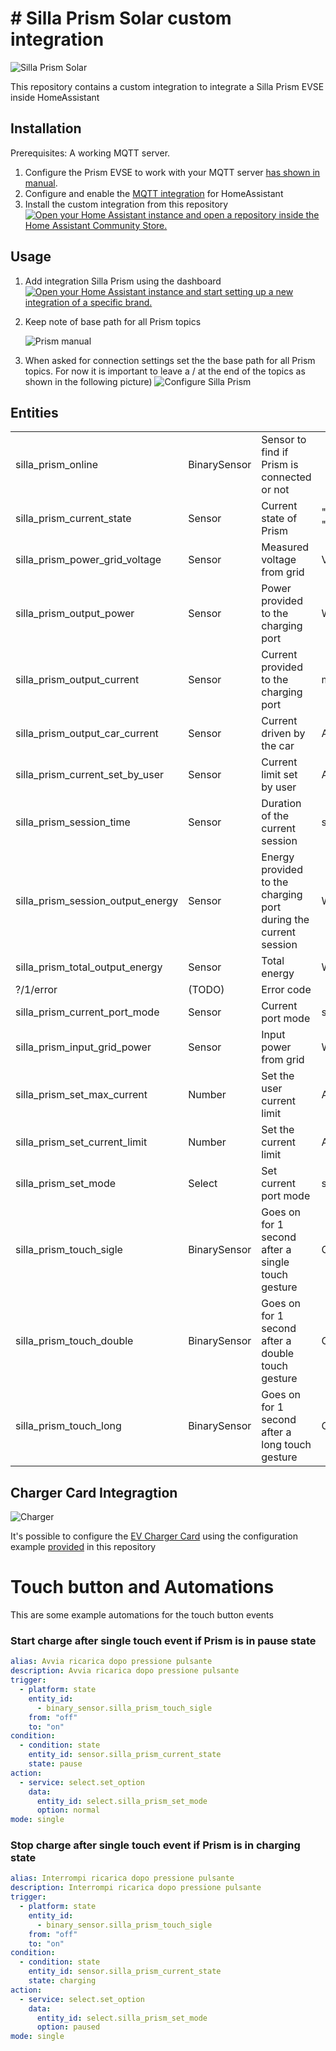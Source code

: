 #  # Silla Prism Solar custom integration

![Silla Prism Solar](image.png)

This repository contains a custom integration to integrate a Silla Prism EVSE inside HomeAssistant

## Installation

Prerequisites: A working MQTT server.

1) Configure the Prism EVSE to work with your MQTT server  [has shown in manual](https://support.silla.industries/wp-content/uploads/2023/09/DOC-Prism_MQTT_Manual-rel.2.0_rev.-20220105-EN.pdf).
2) Configure and enable the [MQTT integration](https://www.home-assistant.io/integrations/mqtt/) for HomeAssistant
3) Install the custom integration from this repository [![Open your Home Assistant instance and open a repository inside the Home Assistant Community Store.](https://my.home-assistant.io/badges/hacs_repository.svg)](https://my.home-assistant.io/redirect/hacs_repository/?category=integration&repository=https%3A%2F%2Fgithub.com%2Fpersuader72%2Fsilla-prism-integration&owner=Stefano+Pagnottelli)

## Usage

1. Add integration Silla Prism using the dashboard  [![Open your Home Assistant instance and start setting up a new integration of a specific brand.](https://my.home-assistant.io/badges/brand.svg)](https://my.home-assistant.io/redirect/brand/?brand=silla_prism) 

2. Keep note of base path for all Prism topics

   ![Prism manual](images/setup3.png)

3. When asked for connection settings set the the base path for all Prism topics. For now it is important to leave a / at the end of the topics as shown in the following picture)
   ![Configure Silla Prism](images/setup2.png)

   

## Entities

|                                   |              |                                                              |                                        |
| --------------------------------- | ------------ | ------------------------------------------------------------ | -------------------------------------- |
| silla_prism_online                | BinarySensor | Sensor to find if Prism is connected or not                  |                                        |
| silla_prism_current_state         | Sensor       | Current state of Prism                                       | "idle", "waiting", "charging", "pause" |
| silla_prism_power_grid_voltage    | Sensor       | Measured voltage from grid                                   | V                                      |
| silla_prism_output_power          | Sensor       | Power provided to the charging port                          | W                                      |
| silla_prism_output_current        | Sensor       | Current provided to the charging port                        | mA                                     |
| silla_prism_output_car_current    | Sensor       | Current driven by the car                                    | A                                      |
| silla_prism_current_set_by_user   | Sensor       | Current limit set by user                                    | A                                      |
| silla_prism_session_time          | Sensor       | Duration of the current session                              | s                                      |
| silla_prism_session_output_energy | Sensor       | Energy provided to the charging port during the current session | Wh                                     |
| silla_prism_total_output_energy   | Sensor       | Total energy                                                 | Wh                                     |
| ?/1/error                         | (TODO)       | Error code                                                   |                                        |
| silla_prism_current_port_mode     | Sensor       | Current port mode                                            | solar,normal,paused                    |
| silla_prism_input_grid_power      | Sensor       | Input power from grid                                        | W                                      |
| silla_prism_set_max_current       | Number       | Set the user current limit                                   | A                                      |
| silla_prism_set_current_limit     | Number       | Set the  current limit                                       | A                                      |
| silla_prism_set_mode              | Select       | Set current port mode                                        | solar,normal,paused                    |
| silla_prism_touch_sigle           | BinarySensor | Goes on for 1 second after a single touch gesture            | On,Off                                 |
| silla_prism_touch_double          | BinarySensor | Goes on for 1 second after a double touch gesture            | On,Off                                 |
| silla_prism_touch_long            | BinarySensor | Goes on for 1 second after a long touch gesture              | On,Off                                 |

## Charger Card Integragtion

![Charger](images/setup4.png)

It's possible to configure the [EV Charger Card](https://github.com/tmjo/charger-card) using the configuration example [provided](https://github.com/persuader72/custom-components/blob/main/charger-card/template.yaml) in this repository 

# Touch button and Automations

This are some example automations for the touch button events

### Start charge after single touch event if Prism is in pause state

```yaml
alias: Avvia ricarica dopo pressione pulsante
description: Avvia ricarica dopo pressione pulsante
trigger:
  - platform: state
    entity_id:
      - binary_sensor.silla_prism_touch_sigle
    from: "off"
    to: "on"
condition:
  - condition: state
    entity_id: sensor.silla_prism_current_state
    state: pause
action:
  - service: select.set_option
    data:
      entity_id: select.silla_prism_set_mode
      option: normal
mode: single
```

### Stop charge after single touch event if Prism is in charging state

```yaml
alias: Interrompi ricarica dopo pressione pulsante
description: Interrompi ricarica dopo pressione pulsante
trigger:
  - platform: state
    entity_id:
      - binary_sensor.silla_prism_touch_sigle
    from: "off"
    to: "on"
condition:
  - condition: state
    entity_id: sensor.silla_prism_current_state
    state: charging
action:
  - service: select.set_option
    data:
      entity_id: select.silla_prism_set_mode
      option: paused
mode: single
```


